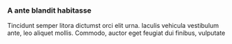 ### A ante blandit habitasse

Tincidunt semper litora dictumst orci elit urna. Iaculis vehicula vestibulum ante, leo aliquet mollis. Commodo, auctor eget feugiat dui finibus, vulputate



